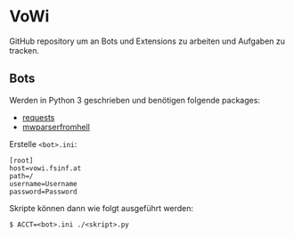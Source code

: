 # VoWi

GitHub repository um an Bots und Extensions zu arbeiten und Aufgaben zu tracken.

## Bots

Werden in Python 3 geschrieben und benötigen folgende packages:

* [requests](http://docs.python-requests.org/)
* [mwparserfromhell](https://github.com/earwig/mwparserfromhell)

Erstelle `<bot>.ini`:

```
[root]
host=vowi.fsinf.at
path=/
username=Username
password=Password
```

Skripte können dann wie folgt ausgeführt werden:

	$ ACCT=<bot>.ini ./<skript>.py
